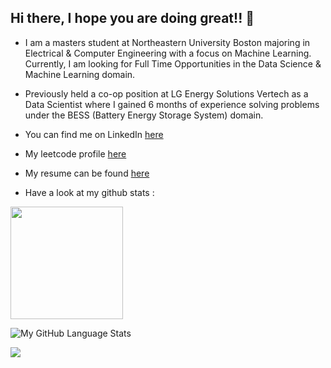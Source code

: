 ## Hi there, I hope you are doing great!! 👋


- I am a masters student at Northeastern University Boston majoring in Electrical & Computer Engineering with a focus on Machine Learning. Currently, I am looking for Full Time Opportunities in the Data Science & Machine Learning domain.
- Previously held a co-op position at LG Energy Solutions Vertech as a Data Scientist where I gained 6 months of experience solving problems under the BESS (Battery Energy Storage System) domain.
- You can find me on LinkedIn [here](https://www.linkedin.com/in/hunysingha/)
- My leetcode profile [here](https://leetcode.com/u/huny_singha/)
- My resume can be found [here](https://drive.google.com/file/d/10lHnTwTUlQ8At4UC-0KhYl3wiN-DzD0F/view?usp=sharing)

- Have a look at my github stats : 
<img height="180em" src="https://github-readme-stats.vercel.app/api?username=Hsingha&show_icons=true&hide_border=true&&count_private=true&include_all_commits=true" />

![My GitHub Language Stats](https://github-readme-stats.vercel.app/api/top-langs/?username=hsingha&langs_count=5&theme=omni)


![](https://komarev.com/ghpvc/?username=Hsingha&color=red)


<!--
**hsingha/hsingha** is a ✨ _special_ ✨ repository because its `README.md` (this file) appears on your GitHub profile.

Here are some ideas to get you started:

- 🔭 I’m currently working on ...
- 🌱 I’m currently learning ...
- 👯 I’m looking to collaborate on ...
- 🤔 I’m looking for help with ...
- 💬 Ask me about ...
- 📫 How to reach me: ...
- 😄 Pronouns: ...
- ⚡ Fun fact: ...
-->
